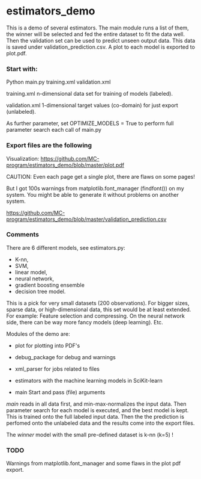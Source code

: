 # estimators_demo

This is a demo of several estimators. The main module runs a list of them, the winner
will be selected and fed the entire dataset to fit the data well.
Then the validation set can be used to predict unseen output data.
This data is saved under validation_prediction.csv.
A plot to each model is exported to plot.pdf.

### Start with:
Python main.py training.xml validation.xml

training.xml n-dimensional data set for training of models (labeled).

validation.xml 1-dimensional target values (co-domain) for just export (unlabeled).

As further parameter, set OPTIMIZE_MODELS = True to perform full parameter search each call of main.py 

### Export files are the following

Visualization:
https://github.com/MC-program/estimators_demo/blob/master/plot.pdf

CAUTION: Even each page get a single plot, there are flaws on some pages! 

But I got 100s warnings from matplotlib.font_manager (findfont()) on my system. You might be able to generate it without problems on another system.

https://github.com/MC-program/estimators_demo/blob/master/validation_prediction.csv

### Comments 
There are 6 different models, see estimators.py: 

* K-nn, 
* SVM, 
* linear model, 
* neural network, 
* gradient boosting ensemble 
* decision tree model.

This is a pick for very small datasets (200 observations). For bigger sizes, sparse data, or high-dimensional data, this set would be at least extended. For example: Feature selection and compressing. On the neural network side, there can be way more fancy models (deep learning). Etc.

Modules of the demo are:

* plot for plotting into PDF's

* debug_package for debug and warnings

* xml_parser for jobs related to files

* estimators with the machine learning models in SciKit-learn

* main Start and pass (file) arguments


*main* reads in all data first, and min-max-normalizes the input data. Then parameter search for each model is executed, and the best model is kept. This is trained onto the full labeled input data. Then the the prediction is perfomed onto the unlabeled data and the results come into the export files.

The *winner* model with the small pre-defined dataset is k-nn (k=5) !


### TODO

Warnings from matplotlib.font_manager and some flaws in the plot pdf export.

